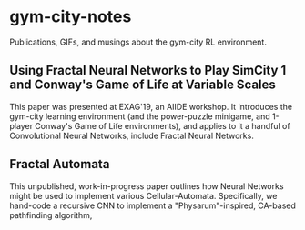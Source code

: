 # gym-city-notes
Publications, GIFs, and musings about the gym-city RL environment.

## Using Fractal Neural Networks to Play SimCity 1 and Conway's Game of Life at Variable Scales

This paper was presented at EXAG'19, an AIIDE workshop. It introduces the gym-city learning environment (and the power-puzzle minigame, and 1-player Conway's Game of Life environments), and applies to it a handful of Convolutional Neural Networks, include Fractal Neural Networks. 

## Fractal Automata
This unpublished, work-in-progress paper outlines how Neural Networks might be used to implement various Cellular-Automata. Specifically, we hand-code a recursive CNN to implement a "Physarum"-inspired, CA-based pathfinding algorithm, 
